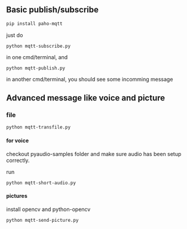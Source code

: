 ## Basic publish/subscribe

```bash
pip install paho-mqtt
```

just do 

```
python mqtt-subscribe.py
```

in one cmd/terminal, and

```
python mqtt-publish.py
```

in another cmd/terminal, you should see some incomming message

## Advanced message like voice and picture

### file

```
python mqtt-transfile.py
```

#### for voice

checkout pyaudio-samples folder and make sure audio has been setup correctly.

run

```
python mqtt-short-audio.py
```

#### pictures

install opencv and python-opencv

```
python mqtt-send-picture.py
```

